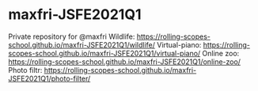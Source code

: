 # maxfri-JSFE2021Q1
Private repository for @maxfri
Wildlife: https://rolling-scopes-school.github.io/maxfri-JSFE2021Q1/wildlife/
Virtual-piano: https://rolling-scopes-school.github.io/maxfri-JSFE2021Q1/virtual-piano/
Online zoo: https://rolling-scopes-school.github.io/maxfri-JSFE2021Q1/online-zoo/
Photo filtr: https://rolling-scopes-school.github.io/maxfri-JSFE2021Q1/photo-filter/
